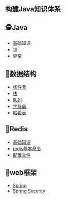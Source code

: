 ## 构建Java知识体系

## 🕵️‍Java
  - 基础知识
  - 锁
  - 异常


## 🎠数据结构
  - [线性表](https://github.com/SeekerandLo/Java-Note/blob/master/%E6%95%B0%E6%8D%AE%E7%BB%93%E6%9E%84%E4%B8%8E%E7%AE%97%E6%B3%95/%E7%BA%BF%E6%80%A7%E8%A1%A8.md)
  - [栈](https://github.com/SeekerandLo/Java-Note/blob/master/%E6%95%B0%E6%8D%AE%E7%BB%93%E6%9E%84%E4%B8%8E%E7%AE%97%E6%B3%95/%E6%A0%88.md)
  - [队列](https://github.com/SeekerandLo/Java-Note/blob/master/%E6%95%B0%E6%8D%AE%E7%BB%93%E6%9E%84%E4%B8%8E%E7%AE%97%E6%B3%95/%E9%98%9F%E5%88%97.md)
  - [字符串](https://github.com/SeekerandLo/Java-Note/blob/master/%E6%95%B0%E6%8D%AE%E7%BB%93%E6%9E%84%E4%B8%8E%E7%AE%97%E6%B3%95/%E4%B8%B2.md)
  - [哈希表](https://github.com/SeekerandLo/Java-Note/blob/master/%E6%95%B0%E6%8D%AE%E7%BB%93%E6%9E%84%E4%B8%8E%E7%AE%97%E6%B3%95/%E5%93%88%E5%B8%8C%E8%A1%A8.md)

## 🎪Redis
  - [基础知识](https://github.com/SeekerandLo/Java-Note/blob/master/Redis/%E5%9F%BA%E7%A1%80%E7%9F%A5%E8%AF%86/%E5%9F%BA%E7%A1%80%E7%9F%A5%E8%AF%86.md)
  - [redis基本命令](https://github.com/SeekerandLo/redis-note/wiki/Redis-%E5%9F%BA%E7%A1%80%E7%9F%A5%E8%AF%86%EF%BC%8C%E5%91%BD%E4%BB%A4)
  - [配置文件]()

## 🤾‍web框架
  - [Spring](https://github.com/SeekerandLo/Java-Note/tree/master/web%E6%A1%86%E6%9E%B6/Spring)
  - [Spring Security](https://github.com/SeekerandLo/Java-Note/tree/master/web%E6%A1%86%E6%9E%B6/Spring%20Security)
